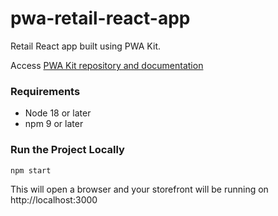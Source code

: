 # pwa-retail-react-app

Retail React app built using PWA Kit. 

Access [PWA Kit repository and documentation](https://github.com/SalesforceCommerceCloud/pwa-kit)

### Requirements

-   Node 18 or later
-   npm 9 or later

### Run the Project Locally

```bash
npm start
```

This will open a browser and your storefront will be running on http://localhost:3000